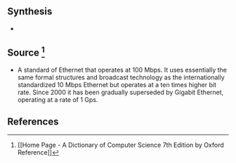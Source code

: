 ## Synthesis
- 
## Source [^1]
- A standard of Ethernet that operates at 100 Mbps. It uses essentially the same formal structures and broadcast technology as the internationally standardized 10 Mbps Ethernet but operates at a ten times higher bit rate. Since 2000 it has been gradually superseded by Gigabit Ethernet, operating at a rate of 1 Gps.
## References

[^1]: [[Home Page - A Dictionary of Computer Science 7th Edition by Oxford Reference]]